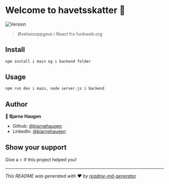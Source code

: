# Welcome to havetsskatter 👋
![Version](https://img.shields.io/badge/version-0.1.0-blue.svg?cacheSeconds=2592000)

> Øvelsesoppgave i React fra funkweb.org

## Install

```sh
npm install i main og i backend folder
```

## Usage

```sh
npm run dev i main, node server.js i backend
```

## Author

👤 **Bjarne Haugen**

* Github: [@bjarnehaugen](https://github.com/bjarnehaugen)
* LinkedIn: [@bjarnehaugen](https://linkedin.com/in/bjarnehaugen)

## Show your support

Give a ⭐️ if this project helped you!


***
_This README was generated with ❤️ by [readme-md-generator](https://github.com/kefranabg/readme-md-generator)_